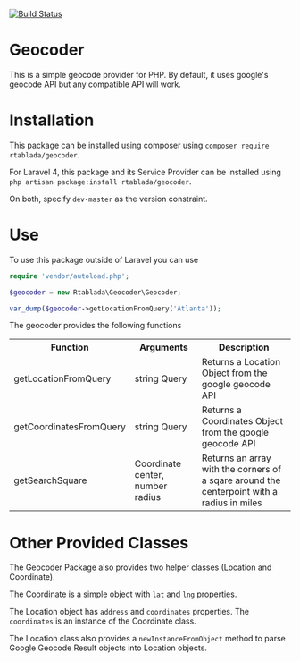 [![Build Status](https://travis-ci.org/rtablada/geocoder.png?branch=master)](http://travis-ci.org/rtablada/geocoder)

# Geocoder

This is a simple geocode provider for PHP. By default, it uses google's geocode API but any compatible API will work.

# Installation

This package can be installed using composer using `composer require rtablada/geocoder`.

For Laravel 4, this package and its Service Provider can be installed using `php artisan package:install rtablada/geocoder`.

On both, specify `dev-master` as the version constraint.

# Use

To use this package outside of Laravel you can use

```php
require 'vendor/autoload.php';

$geocoder = new Rtablada\Geocoder\Geocoder;

var_dump($geocoder->getLocationFromQuery('Atlanta'));
```

The geocoder provides the following functions

<table>
	<tr>
		<th>Function</th>
		<th>Arguments</th>
		<th>Description</th>
	</tr>
	<tr>
		<td>getLocationFromQuery</td>
		<td>string Query</td>
		<td>Returns a Location Object from the google geocode API</td>
	</tr>
	<tr>
		<td>getCoordinatesFromQuery</td>
		<td>string Query</td>
		<td>Returns a Coordinates Object from the google geocode API</td>
	</tr>
	<tr>
		<td>getSearchSquare</td>
		<td>Coordinate center, number radius</td>
		<td>Returns an array with the corners of a sqare around the centerpoint with a radius in miles</td>
	</tr>
</table>


# Other Provided Classes

The Geocoder Package also provides two helper classes (Location and Coordinate).

The Coordinate is a simple object with `lat` and `lng` properties.

The Location object has `address` and `coordinates` properties. The `coordinates` is an instance of the Coordinate class.

The Location class also provides a `newInstanceFromObject` method to parse Google Geocode Result objects into Location objects.
